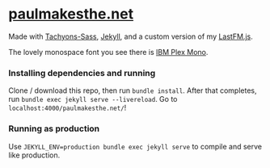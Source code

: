 # [paulmakesthe.net](https://pschfr.github.io/paulmakesthe.net/)
Made with [Tachyons-Sass](https://github.com/tachyons-css/tachyons-sass), [Jekyll](https://jekyllrb.com), and a custom version of my [LastFM.js](https://github.com/pschfr/LastFM.js).

The lovely monospace font you see there is [IBM Plex Mono](https://fonts.google.com/specimen/IBM+Plex+Mono).

### Installing dependencies and running
Clone / download this repo, then run `bundle install`. After that completes, run `bundle exec jekyll serve --livereload`. Go to `localhost:4000/paulmakesthe.net/`!

### Running as production
Use `JEKYLL_ENV=production bundle exec jekyll serve` to compile and serve like production.
